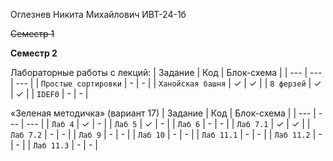 Оглезнев Никита Михайлович ИВТ-24-1б

~~Семестр 1~~

**Семестр 2**


Лабораторные работы с лекций:
| Задание | Код | Блок-схема |
| --- | --- | --- |
| `Простые сортировки` | -  | - |
| `Ханойская башня` | ✓  | ✓ |
| `8 ферзей` | ✓  | ✓ |
| `IDEF0` | -  | - |



«Зеленая методичка» (вариант 17)
| Задание | Код | Блок-схема |
| --- | --- | --- |
| `Лаб 4` | ✓  | - |
| `Лаб 5` | ✓  | - |
| `Лаб 6` | -  | - |
| `Лаб 7.1` | ✓  | ✓ |
| `Лаб 7.2` | -  | - |
| `Лаб 9` | -  | - |
| `Лаб 10` | -  | - |
| `Лаб 11.1` | -  | - |
| `Лаб 11.2` | -  | - |
| `Лаб 11.3` | -  | - |
